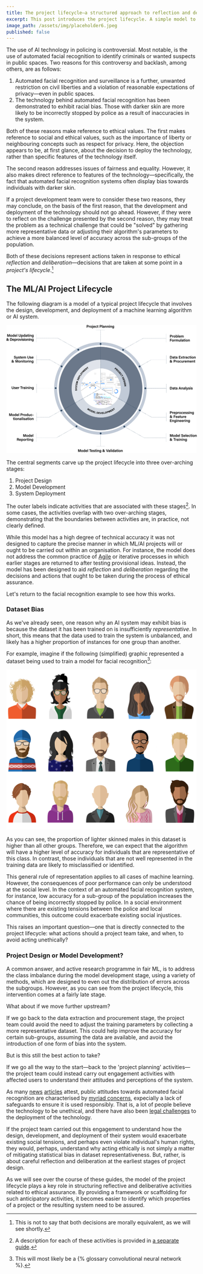 ```yaml
---
title: The project lifecycle—a structured approach to reflection and deliberation
excerpt: This post introduces the project lifecycle. A simple model to structure reflective and deliberative activities regarding the ethical properties of a data science or AI project.
image_path: /assets/img/placeholder6.jpeg
published: false
---
```


The use of AI technology in policing is controversial.
Most notable, is the use of automated facial recognition to identify criminals or wanted suspects in public spaces.
Two reasons for this controversy and backlash, among others, are as follows:

1. Automated facial recognition and surveillance is a further, unwanted restriction on civil liberties and a violation of reasonable expectations of privacy—even in public spaces.
2. The technology behind automated facial recognition has been demonstrated to exhibit racial bias. Those with darker skin are more likely to be incorrectly stopped by police as a result of inaccuracies in the system.

Both of these reasons make reference to ethical values.
The first makes reference to social and ethical values, such as the importance of liberty or neighbouring concepts such as respect for privacy.
Here, the objection appears to be, at first glance, about the decision to deploy the technology, rather than specific features of the technology itself.

The second reason addresses issues of fairness and equality.
However, it also makes direct reference to features of the technology—specifically, the fact that automated facial recognition systems often display bias towards individuals with darker skin.

If a project development team were to consider these two reasons, they may conclude, on the basis of the first reason, that the development and deployment of the technology should not go ahead.
However, if they were to reflect on the challenge presented by the second reason, they may treat the problem as a technical challenge that could be "solved" by gathering more representative data or adjusting their algorithm's parameters to achieve a more balanced level of accuracy across the sub-groups of the population.

Both of these decisions represent actions taken in response to ethical _reflection_ and _deliberation_—decisions that are taken at some point in a _project's lifecycle_.[^equivalence]

[^equivalence]: This is not to say that both decisions are morally equivalent, as we will see shortly.

## The ML/AI Project Lifecycle

The following diagram is a model of a typical project lifecycle that involves the design, development, and deployment of a machine learning algorithm or AI system.

<img class="post-img" src="/assets/img/project-lifecycle.png" />

The central segments carve up the project lifecycle into three over-arching stages:

1. Project Design
2. Model Development
3. System Deployment

The outer labels indicate activities that are associated with these stages[^activities].
In some cases, the activities overlap with two over-arching stages, demonstrating that the boundaries between activities are, in practice, not clearly defined.

[^activities]: A description for each of these activities is provided in [a separate guide](lifecycle-activities.md).

While this model has a high degree of technical accuracy it was not designed to capture the precise manner in which ML/AI projects will or ought to be carried out within an organisation.
For instance, the model does not address the common practice of [Agile](https://en.wikipedia.org/wiki/Agile_software_development) or iterative processes in which earlier stages are returned to after testing provisional ideas.
Instead, the model has been designed to aid _reflection_ and _deliberation_ regarding the decisions and actions that ought to be taken during the process of ethical assurance.

Let's return to the facial recognition example to see how this works.

### Dataset Bias

As we've already seen, one reason why an AI system may exhibit bias is because the dataset it has been trained on is insufficiently _representative_.
In short, this means that the data used to train the system is unbalanced, and likely has a higher proportion of instances for one group than another.

For example, imagine if the following (simplified) graphic represented a dataset being used to train a model for facial recognition[^cnn]:

<img class="post-img" src="/assets/img/unbalanced-classes.png" />

[^cnn]: This will most likely be a {% glossary convolutional neural network %}.

As you can see, the proportion of lighter skinned males in this dataset is higher than all other groups.
Therefore, we can expect that the algorithm will have a higher level of accuracy for individuals that are representative of this class.
In contrast, those individuals that are not well represented in the training data are likely to misclassified or identified.

This general rule of representation applies to all cases of machine learning.
However, the consequences of poor performance can only be understood at the social level.
In the context of an automated facial recognition system, for instance, low accuracy for a sub-group of the population increases the chance of being incorrectly stopped by police.
In a social environment where there are existing tensions between the police and local communities, this outcome could exacerbate existing social injustices.

This raises an important question—one that is directly connected to the project lifecycle: what actions should a project team take, and when, to avoid acting unethically?

### Project Design or Model Development?

A common answer, and active research programme in fair ML, is to address the class imbalance during the model development stage, using a variety of methods, which are designed to even out the distribution of errors across the subgroups.
However, as you can see from the project lifecycle, this intervention comes at a fairly late stage.

What about if we move further upstream?

If we go back to the data extraction and procurement stage, the project team could avoid the need to adjust the training parameters by collecting a more representative dataset.
This could help improve the accuracy for certain sub-groups, assuming the data are available, and avoid the introduction of one form of bias into the system.

But is this still the best action to take?

If we go all the way to the start—back to the 'project planning' activities—the project team could instead carry out engagement activities with affected users to understand their attitudes and perceptions of the system.

As many [news](https://www.eff.org/deeplinks/2021/10/resisting-menace-face-recognition) [articles](https://www.wired.com/story/face-recognition-banned-but-everywhere/) attest, public attitudes towards automated facial recognition are characterised by [myriad concerns](https://www.adalovelaceinstitute.org/wp-content/uploads/2019/09/Public-attitudes-to-facial-recognition-technology_v.FINAL_.pdf), expecially a lack of safeguards to ensure it is used responsibly.
That is, a lot of people believe the technology to be unethical, and there have also been [legal challenges](https://www.theguardian.com/technology/2020/aug/11/south-wales-police-lose-landmark-facial-recognition-case) to the deployment of the technology.

If the project team carried out this engagement to understand how the design, development, and deployment of their system would exacerbate existing social tensions, and perhaps even violate individual's human rights, they would, perhaps, understand why acting ethically is not simply a matter of mitigating statistical bias in dataset representativeness. But, rather, is about careful reflection and deliberation at the earliest stages of project design.

As we will see over the course of these guides, the model of the project lifecycle plays a key role in structuring reflective and deliberative activities related to ethical assurance. By providing a framework or scaffolding for such anticipatory activities, it becomes easier to identify which properties of a project or the resulting system need to be assured.